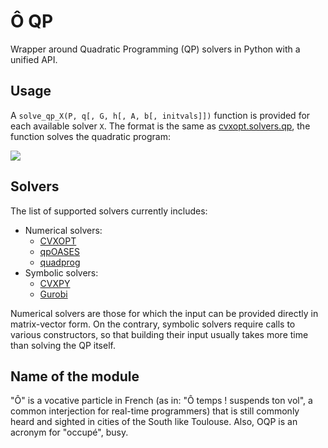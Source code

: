 # Ô QP

Wrapper around Quadratic Programming (QP) solvers in Python with a unified API.

## Usage

A ``solve_qp_X(P, q[, G, h[, A, b[, initvals]])`` function is provided for each
available solver ``X``. The format is the same as
[cvxopt.solvers.qp](http://cvxopt.org/userguide/coneprog.html#quadratic-programming),
the function solves the quadratic program:

<img
src="http://cvxopt.org/userguide/_images/math/305efdce8b67069139cfdce108379dd0f9c13e14.png">

## Solvers

The list of supported solvers currently includes:

- Numerical solvers:
    - [CVXOPT](http://cvxopt.org/)
    - [qpOASES](https://projects.coin-or.org/qpOASES)
    - [quadprog](https://pypi.python.org/pypi/quadprog/)
- Symbolic solvers:
    - [CVXPY](http://www.cvxpy.org/en/latest/)
    - [Gurobi](http://www.gurobi.com/)

Numerical solvers are those for which the input can be provided directly in
matrix-vector form. On the contrary, symbolic solvers require calls to various
constructors, so that building their input usually takes more time than solving
the QP itself.

## Name of the module

"Ô" is a vocative particle in French (as in: "Ô temps ! suspends ton vol", a
common interjection for real-time programmers) that is still commonly heard and
sighted in cities of the South like Toulouse. Also, OQP is an acronym for
"occupé", busy.
